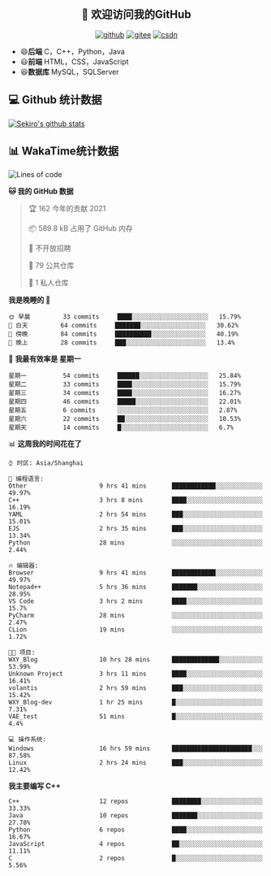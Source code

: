 <h2 align="center">👋 欢迎访问我的GitHub</h2>
<p align="center">
  <a href="https://666wxy666.github.io/"><img src="https://img.shields.io/badge/GitHub-24292e" alt="github"></a>
  <a href="https://gitee.com/wxy_666"><img src="https://img.shields.io/badge/Gitee-fe7300" alt="gitee"></a>
  <a href="https://blog.csdn.net/WXY_666"><img src="https://img.shields.io/badge/CSDN-cf000e" alt="csdn"></a>
</p>

- 😄**后端** C，C++，Python，Java
- 😃**前端** HTML，CSS，JavaScript
- 😆**数据库** MySQL，SQLServer

## 💻 Github 统计数据
[![Sekiro's github stats](https://github-readme-stats.vercel.app/api?username=666WXY666)](https://666wxy666.github.io/)

## 📊 WakaTime统计数据

<!--START_SECTION:waka-->
![Lines of code](https://img.shields.io/badge/%E4%BB%8E%E3%80%8C%E4%BD%A0%E5%A5%BD%E4%B8%96%E7%95%8C%E3%80%8D%E6%88%91%E5%B7%B2%E7%BB%8F%E5%86%99%E4%BA%86-2.5%20million%20%E8%A1%8C%E4%BB%A3%E7%A0%81-blue)

**🐱 我的 GitHub 数据** 

> 🏆 162 今年的贡献 2021
 > 
> 📦 589.8 kB 占用了 GitHub 内存 
 > 
> 🚫 不开放招聘
 > 
> 📜 79 公共仓库 
 > 
> 🔑 1 私人仓库 
 > 
**我是晚睡的 🦉** 

```text
🌞 早晨         33 commits     ████░░░░░░░░░░░░░░░░░░░░░   15.79% 
🌆 白天         64 commits     ███████░░░░░░░░░░░░░░░░░░   30.62% 
🌃 傍晚         84 commits     ██████████░░░░░░░░░░░░░░░   40.19% 
🌙 晚上         28 commits     ███░░░░░░░░░░░░░░░░░░░░░░   13.4%

```
📅 **我最有效率是 星期一** 

```text
星期一          54 commits     ██████░░░░░░░░░░░░░░░░░░░   25.84% 
星期二          33 commits     ████░░░░░░░░░░░░░░░░░░░░░   15.79% 
星期三          34 commits     ████░░░░░░░░░░░░░░░░░░░░░   16.27% 
星期四          46 commits     █████░░░░░░░░░░░░░░░░░░░░   22.01% 
星期五          6 commits      ░░░░░░░░░░░░░░░░░░░░░░░░░   2.87% 
星期六          22 commits     ██░░░░░░░░░░░░░░░░░░░░░░░   10.53% 
星期天          14 commits     █░░░░░░░░░░░░░░░░░░░░░░░░   6.7%

```


📊 **这周我的时间花在了** 

```text
⌚︎ 时区: Asia/Shanghai

💬 编程语言: 
Other                    9 hrs 41 mins       ████████████░░░░░░░░░░░░░   49.97% 
C++                      3 hrs 8 mins        ████░░░░░░░░░░░░░░░░░░░░░   16.19% 
YAML                     2 hrs 54 mins       ███░░░░░░░░░░░░░░░░░░░░░░   15.01% 
EJS                      2 hrs 35 mins       ███░░░░░░░░░░░░░░░░░░░░░░   13.34% 
Python                   28 mins             ░░░░░░░░░░░░░░░░░░░░░░░░░   2.44%

🔥 编辑器: 
Browser                  9 hrs 41 mins       ████████████░░░░░░░░░░░░░   49.97% 
Notepad++                5 hrs 36 mins       ███████░░░░░░░░░░░░░░░░░░   28.95% 
VS Code                  3 hrs 2 mins        ████░░░░░░░░░░░░░░░░░░░░░   15.7% 
PyCharm                  28 mins             ░░░░░░░░░░░░░░░░░░░░░░░░░   2.47% 
CLion                    19 mins             ░░░░░░░░░░░░░░░░░░░░░░░░░   1.72%

🐱‍💻 项目: 
WXY_Blog                 10 hrs 28 mins      █████████████░░░░░░░░░░░░   53.99% 
Unknown Project          3 hrs 11 mins       ████░░░░░░░░░░░░░░░░░░░░░   16.41% 
volantis                 2 hrs 59 mins       ███░░░░░░░░░░░░░░░░░░░░░░   15.42% 
WXY_Blog-dev             1 hr 25 mins        █░░░░░░░░░░░░░░░░░░░░░░░░   7.31% 
VAE_test                 51 mins             █░░░░░░░░░░░░░░░░░░░░░░░░   4.4%

💻 操作系统: 
Windows                  16 hrs 59 mins      ██████████████████████░░░   87.58% 
Linux                    2 hrs 24 mins       ███░░░░░░░░░░░░░░░░░░░░░░   12.42%

```

**我主要编写 C++** 

```text
C++                      12 repos            ████████░░░░░░░░░░░░░░░░░   33.33% 
Java                     10 repos            ███████░░░░░░░░░░░░░░░░░░   27.78% 
Python                   6 repos             ████░░░░░░░░░░░░░░░░░░░░░   16.67% 
JavaScript               4 repos             ██░░░░░░░░░░░░░░░░░░░░░░░   11.11% 
C                        2 repos             █░░░░░░░░░░░░░░░░░░░░░░░░   5.56%

```



<!--END_SECTION:waka-->

<!--
**666WXY666/666WXY666** is a ✨ _special_ ✨ repository because its `README.md` (this file) appears on your GitHub profile.

Here are some ideas to get you started:

- 🔭 I’m currently working on ...
- 🌱 I’m currently learning ...
- 👯 I’m looking to collaborate on ...
- 🤔 I’m looking for help with ...
- 💬 Ask me about ...
- 📫 How to reach me: ...
- 😄 Pronouns: ...
- ⚡ Fun fact: ...
-->

